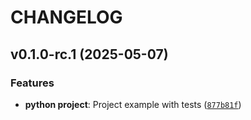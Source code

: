 # CHANGELOG


## v0.1.0-rc.1 (2025-05-07)

### Features

- **python project**: Project example with tests
  ([`877b81f`](https://github.com/Geode-solutions/2025MilanoBicocca/commit/877b81f8b9bf4be52828943f15e6ba2ed913ff29))
